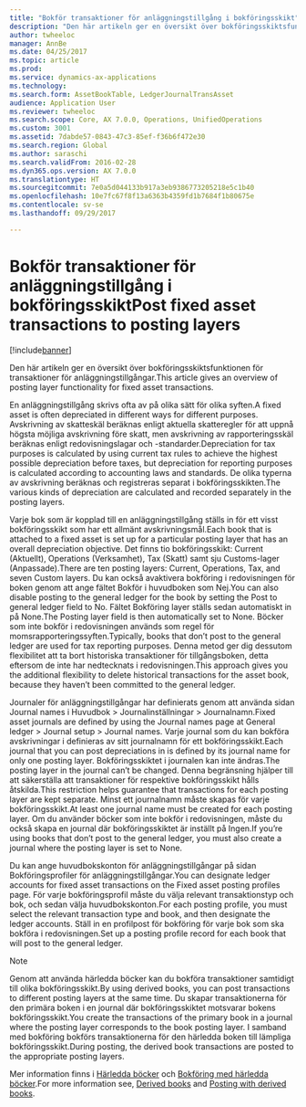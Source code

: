 ```yaml
---
title: "Bokför transaktioner för anläggningstillgång i bokföringsskikt"
description: "Den här artikeln ger en översikt över bokföringsskiktsfunktionen för transaktioner för anläggningstillgångar."
author: twheeloc
manager: AnnBe
ms.date: 04/25/2017
ms.topic: article
ms.prod: 
ms.service: dynamics-ax-applications
ms.technology: 
ms.search.form: AssetBookTable, LedgerJournalTransAsset
audience: Application User
ms.reviewer: twheeloc
ms.search.scope: Core, AX 7.0.0, Operations, UnifiedOperations
ms.custom: 3001
ms.assetid: 7dabde57-0843-47c3-85ef-f36b6f472e30
ms.search.region: Global
ms.author: saraschi
ms.search.validFrom: 2016-02-28
ms.dyn365.ops.version: AX 7.0.0
ms.translationtype: HT
ms.sourcegitcommit: 7e0a5d044133b917a3eb9386773205218e5c1b40
ms.openlocfilehash: 10e7fc67f8f13a6363b4359fd1b7684f1b80675e
ms.contentlocale: sv-se
ms.lasthandoff: 09/29/2017

---
```


# <a name="post-fixed-asset-transactions-to-posting-layers"></a><span data-ttu-id="e0d52-103">Bokför transaktioner för anläggningstillgång i bokföringsskikt</span><span class="sxs-lookup"><span data-stu-id="e0d52-103">Post fixed asset transactions to posting layers</span></span>

[!include[banner](../includes/banner.md)]


<span data-ttu-id="e0d52-104">Den här artikeln ger en översikt över bokföringsskiktsfunktionen för transaktioner för anläggningstillgångar.</span><span class="sxs-lookup"><span data-stu-id="e0d52-104">This article gives an overview of posting layer functionality for fixed asset transactions.</span></span>

<span data-ttu-id="e0d52-105">En anläggningstillgång skrivs ofta av på olika sätt för olika syften.</span><span class="sxs-lookup"><span data-stu-id="e0d52-105">A fixed asset is often depreciated in different ways for different purposes.</span></span> <span data-ttu-id="e0d52-106">Avskrivning av skatteskäl beräknas enligt aktuella skatteregler för att uppnå högsta möjliga avskrivning före skatt, men avskrivning av rapporteringsskäl beräknas enligt redovisningslagar och -standarder.</span><span class="sxs-lookup"><span data-stu-id="e0d52-106">Depreciation for tax purposes is calculated by using current tax rules to achieve the highest possible depreciation before taxes, but depreciation for reporting purposes is calculated according to accounting laws and standards.</span></span> <span data-ttu-id="e0d52-107">De olika typerna av avskrivning beräknas och registreras separat i bokföringsskikten.</span><span class="sxs-lookup"><span data-stu-id="e0d52-107">The various kinds of depreciation are calculated and recorded separately in the posting layers.</span></span>

<span data-ttu-id="e0d52-108">Varje bok som är kopplad till en anläggningstillgång ställs in för ett visst bokföringsskikt som har ett allmänt avskrivningsmål.</span><span class="sxs-lookup"><span data-stu-id="e0d52-108">Each book that is attached to a fixed asset is set up for a particular posting layer that has an overall depreciation objective.</span></span> <span data-ttu-id="e0d52-109">Det finns tio bokföringsskikt: Current (Aktuellt), Operations (Verksamhet), Tax (Skatt) samt sju Customs-lager (Anpassade).</span><span class="sxs-lookup"><span data-stu-id="e0d52-109">There are ten posting layers: Current, Operations, Tax, and seven Custom layers.</span></span> <span data-ttu-id="e0d52-110">Du kan också avaktivera bokföring i redovisningen för boken genom att ange fältet Bokför i huvudboken som Nej.</span><span class="sxs-lookup"><span data-stu-id="e0d52-110">You can also disable posting to the general ledger for the book by setting the Post to general ledger field to No.</span></span> <span data-ttu-id="e0d52-111">Fältet Bokföring layer ställs sedan automatiskt in på None.</span><span class="sxs-lookup"><span data-stu-id="e0d52-111">The Posting layer field is then automatically set to None.</span></span> <span data-ttu-id="e0d52-112">Böcker som inte bokför i redovisningen används som regel för momsrapporteringssyften.</span><span class="sxs-lookup"><span data-stu-id="e0d52-112">Typically, books that don’t post to the general ledger are used for tax reporting purposes.</span></span> <span data-ttu-id="e0d52-113">Denna metod ger dig dessutom flexibilitet att ta bort historiska transaktioner för tillgångsboken, detta eftersom de inte har nedtecknats i redovisningen.</span><span class="sxs-lookup"><span data-stu-id="e0d52-113">This approach gives you the additional flexibility to delete historical transactions for the asset book, because they haven’t been committed to the general ledger.</span></span>

<span data-ttu-id="e0d52-114">Journaler för anläggningstillgångar har definierats genom att använda sidan Journal names i Huvudbok > Journalinställningar > Journalnamn.</span><span class="sxs-lookup"><span data-stu-id="e0d52-114">Fixed asset journals are defined by using the Journal names page at General ledger > Journal setup > Journal names.</span></span> <span data-ttu-id="e0d52-115">Varje journal som du kan bokföra avskrivningar i definieras av sitt journalnamn för ett bokföringsskikt.</span><span class="sxs-lookup"><span data-stu-id="e0d52-115">Each journal that you can post depreciations in is defined by its journal name for only one posting layer.</span></span> <span data-ttu-id="e0d52-116">Bokföringsskiktet i journalen kan inte ändras.</span><span class="sxs-lookup"><span data-stu-id="e0d52-116">The posting layer in the journal can’t be changed.</span></span> <span data-ttu-id="e0d52-117">Denna begränsning hjälper till att säkerställa att transaktioner för respektive bokföringsskikt hålls åtskilda.</span><span class="sxs-lookup"><span data-stu-id="e0d52-117">This restriction helps guarantee that transactions for each posting layer are kept separate.</span></span> <span data-ttu-id="e0d52-118">Minst ett journalnamn måste skapas för varje bokföringsskikt.</span><span class="sxs-lookup"><span data-stu-id="e0d52-118">At least one journal name must be created for each posting layer.</span></span> <span data-ttu-id="e0d52-119">Om du använder böcker som inte bokför i redovisningen, måste du också skapa en journal där bokföringsskiktet är inställt på Ingen.</span><span class="sxs-lookup"><span data-stu-id="e0d52-119">If you’re using books that don’t post to the general ledger, you must also create a journal where the posting layer is set to None.</span></span>

<span data-ttu-id="e0d52-120">Du kan ange huvudbokskonton för anläggningstillgångar på sidan Bokföringsprofiler för anläggningstillgångar.</span><span class="sxs-lookup"><span data-stu-id="e0d52-120">You can designate ledger accounts for fixed asset transactions on the Fixed asset posting profiles page.</span></span> <span data-ttu-id="e0d52-121">För varje bokföringsprofil måste du välja relevant transaktionstyp och bok, och sedan välja huvudbokskonton.</span><span class="sxs-lookup"><span data-stu-id="e0d52-121">For each posting profile, you must select the relevant transaction type and book, and then designate the ledger accounts.</span></span> <span data-ttu-id="e0d52-122">Ställ in en profilpost för bokföring för varje bok som ska bokföra i redovisningen.</span><span class="sxs-lookup"><span data-stu-id="e0d52-122">Set up a posting profile record for each book that will post to the general ledger.</span></span>

> [!NOTE] 
> <span data-ttu-id="e0d52-123">Genom att använda härledda böcker kan du bokföra transaktioner samtidigt till olika bokföringsskikt.</span><span class="sxs-lookup"><span data-stu-id="e0d52-123">By using derived books, you can post transactions to different posting layers at the same time.</span></span> <span data-ttu-id="e0d52-124">Du skapar transaktionerna för den primära boken i en journal där bokföringsskiktet motsvarar bokens bokföringsskikt.</span><span class="sxs-lookup"><span data-stu-id="e0d52-124">You create the transactions of the primary book in a journal where the posting layer corresponds to the book posting layer.</span></span> <span data-ttu-id="e0d52-125">I samband med bokföring bokförs transaktionerna för den härledda boken till lämpliga bokföringsskikt.</span><span class="sxs-lookup"><span data-stu-id="e0d52-125">During posting, the derived book transactions are posted to the appropriate posting layers.</span></span>

<span data-ttu-id="e0d52-126">Mer information finns i [Härledda böcker](derived-books.md) och [Bokföring med härledda böcker](post-derived-value-models.md).</span><span class="sxs-lookup"><span data-stu-id="e0d52-126">For more information see, [Derived books](derived-books.md) and [Posting with derived books](post-derived-value-models.md).</span></span>




